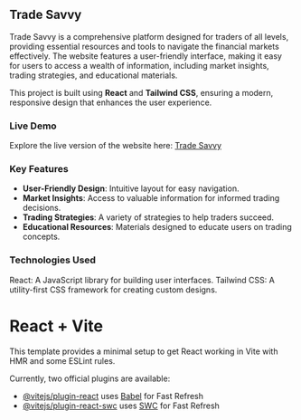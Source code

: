 ## Trade Savvy

Trade Savvy is a comprehensive platform designed for traders of all levels, providing essential resources and tools to navigate the financial markets effectively. The website features a user-friendly interface, making it easy for users to access a wealth of information, including market insights, trading strategies, and educational materials.

This project is built using **React** and **Tailwind CSS**, ensuring a modern, responsive design that enhances the user experience.

### Live Demo
Explore the live version of the website here: [Trade Savvy](https://trade-savvy.vercel.app/)

### Key Features
- **User-Friendly Design**: Intuitive layout for easy navigation.
- **Market Insights**: Access to valuable information for informed trading decisions.
- **Trading Strategies**: A variety of strategies to help traders succeed.
- **Educational Resources**: Materials designed to educate users on trading concepts.

### Technologies Used
React: A JavaScript library for building user interfaces.
Tailwind CSS: A utility-first CSS framework for creating custom designs.



# React + Vite

This template provides a minimal setup to get React working in Vite with HMR and some ESLint rules.

Currently, two official plugins are available:

- [@vitejs/plugin-react](https://github.com/vitejs/vite-plugin-react/blob/main/packages/plugin-react/README.md) uses [Babel](https://babeljs.io/) for Fast Refresh
- [@vitejs/plugin-react-swc](https://github.com/vitejs/vite-plugin-react-swc) uses [SWC](https://swc.rs/) for Fast Refresh
